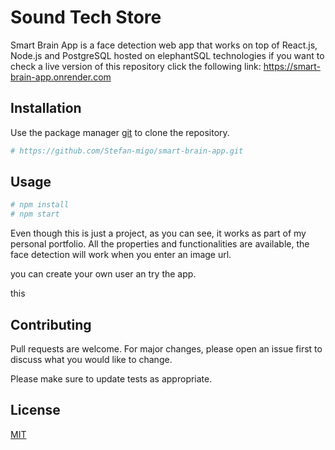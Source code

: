 # Sound Tech Store

Smart Brain App is a face detection web app that works on top of React.js, Node.js and PostgreSQL hosted on elephantSQL technologies 
if you want to check a live version of this repository click the following link: 
https://smart-brain-app.onrender.com

## Installation

Use the package manager [git](https://git-scm.com) to clone the repository.

```bash
# https://github.com/Stefan-migo/smart-brain-app.git
```

## Usage

```bash
# npm install
# npm start
```
Even though this is just a project, as you can see, it works as part of my personal portfolio. All the properties and functionalities are available, the face detection will work when you enter an image url.

you can create your own user an try the app.

this 

## Contributing
 
Pull requests are welcome. For major changes, please open an issue first to discuss what you would like to change.

Please make sure to update tests as appropriate.

## License
[MIT](https://github.com/Stefan-migo)

